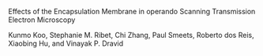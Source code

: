 Effects of the Encapsulation Membrane in operando Scanning Transmission Electron Microscopy 


Kunmo Koo, Stephanie M. Ribet, Chi Zhang, Paul Smeets, Roberto dos Reis, Xiaobing Hu, and Vinayak P. Dravid
